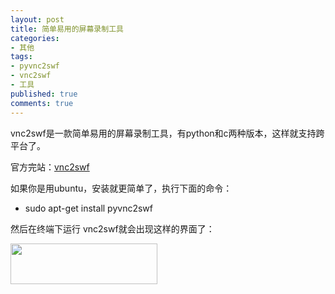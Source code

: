 ```yaml
---
layout: post
title: 简单易用的屏幕录制工具
categories:
- 其他
tags:
- pyvnc2swf
- vnc2swf
- 工具
published: true
comments: true
---
```

<p>vnc2swf是一款简单易用的屏幕录制工具，有python和c两种版本，这样就支持跨平台了。</p>

<p>官方完站：<a href="http://www.unixuser.org/~euske/vnc2swf/index.html" target="_blank">vnc2swf</a></p>

<p>如果你是用ubuntu，安装就更简单了，执行下面的命令：
<ul>
	<li>sudo apt-get install pyvnc2swf</li>
</ul>
然后在终端下运行 vnc2swf就会出现这样的界面了：</p>

<p><a href="{{site.url}}/media/2008/09/my7zkyhjzq4yjssyxe.jpg"><img class="alignnone size-medium wp-image-241" title="my7zkyhjzq4yjssyxe" src="{{site.url}}/media/2008/09/my7zkyhjzq4yjssyxe.jpg" alt="" width="235" height="65" /></a></p>
